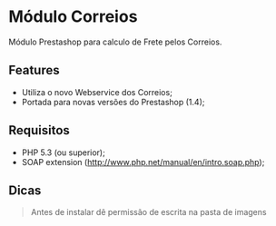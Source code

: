 Módulo Correios
===============

Módulo Prestashop para calculo de Frete pelos Correios.

Features
--------

* Utiliza o novo Webservice dos Correios;
* Portada para novas versões do Prestashop (1.4);

Requisitos
----------

* PHP 5.3 (ou superior);
* SOAP extension (http://www.php.net/manual/en/intro.soap.php);

Dicas
-----

> Antes de instalar dê permissão de escrita na pasta de imagens